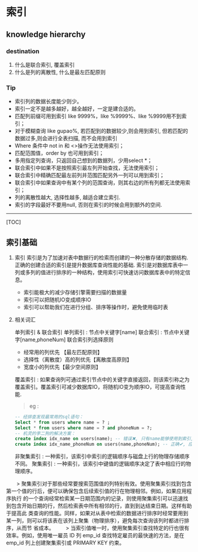 # 索引

## knowledge hierarchy

### destination

1. 什么是联合索引, 覆盖索引
2. 什么是列的离散性, 什么是最左匹配原则

### Tip

- 索引列的数据长度能少则少。
- 索引一定不是越多越好，越全越好，一定是建合适的。
- 匹配列前缀可用到索引 like 9999%，like %9999%、like %9999用不到索引；
- 对于模糊查询 like gupao%, 若匹配到的数据较少,则会用到索引, 但若匹配的数据过多,则会进行全表扫描, 而不会用到索引
- Where 条件中 not in 和 <>操作无法使用索引；
- 匹配范围值，order by 也可用到索引；
- 多用指定列查询，只返回自己想到的数据列，少用select \*；
- 联合索引中如果不是按照索引最左列开始查找，无法使用索引；
- 联合索引中精确匹配最左前列并范围匹配另外一列可以用到索引；
- 联合索引中如果查询中有某个列的范围查询，则其右边的所有列都无法使用索引；
- 列的离散性越大, 选择性越多, 越适合建立索引.
- 索引的字段最好不要用null, 否则在索引的时候会用到额外的空间.

---

[TOC]

## 索引基础

1. 索引
   索引是为了加速对表中数据行的检索而创建的一种分散存储的数据结构. 正确的创建合适的索引是提升数据库查询性能的基础.
   索引是对数据库表中一列或多列的值进行排序的一种结构，使用索引可快速访问数据库表中的特定信息。
   - 索引能极大的减少存储引擎需要扫描的数据量
   - 索引可以把随机IO变成顺序IO
   - 索引可以帮助我们在进行分组、排序等操作时，避免使用临时表

2. 相关词汇

   单列索引 & 联合索引
   单列索引 : 节点中关键字[name]
   联合索引 : 节点中关键字[name,phoneNum]
   联合索引列选择原则
      - 经常用的列优先 【最左匹配原则】
      - 选择性（离散度）高的列优先【离散度高原则】
      - 宽度小的列优先【最少空间原则】

   覆盖索引 : 如果查询列可通过索引节点中的关键字直接返回，则该索引称之为覆盖索引。覆盖索引可减少数据库IO，将随机IO变为顺序IO，可提高查询性能.

   > eg :

   ```sql
   -- 经排查发现最常用的sql语句：
   Select * from users where name = ? ;
   Select * from users where name = ? and phoneNum = ?;
   -- 机灵的李二狗的解决方案：
   create index idx_name on users(name); -- 错误✖, 只有name能够使用到索引,
   create index idx_name_phoneNum on users(name,phoneNum); -- 正确✔, 应为最左匹配原则, 上面两条查询语句name和phonenum都可以充分使用到索引
   ```

   非聚集索引 : 一种索引，该索引中索引的逻辑顺序与磁盘上行的物理存储顺序不同。
   聚集索引 : 一种索引，该索引中键值的逻辑顺序决定了表中相应行的物理顺序。

　　> 聚集索引对于那些经常要搜索范围值的列特别有效。使用聚集索引找到包含第一个值的行后，便可以确保包含后续索引值的行在物理相邻。例如，如果应用程序执行 的一个查询经常检索某一日期范围内的记录，则使用聚集索引可以迅速找到包含开始日期的行，然后检索表中所有相邻的行，直到到达结束日期。这样有助于提高此 类查询的性能。同样，如果对从表中检索的数据进行排序时经常要用到某一列，则可以将该表在该列上聚集（物理排序），避免每次查询该列时都进行排序，从而节 省成本。 
　　> 当索引值唯一时，使用聚集索引查找特定的行也很有效率。例如，使用唯一雇员 ID 列 emp_id 查找特定雇员的最快速的方法，是在 emp_id 列上创建聚集索引或 PRIMARY KEY 约束。
